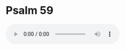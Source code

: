 # Psalm 59

<audio controls>
  <source src="https://openbible.com/audio/hays/BSB_19_Psa_059_H.mp3" type="audio/mp3" />
  <a href="https://openbible.com/audio/hays/BSB_19_Psa_059_H.mp3" download="https://openbible.com/audio/hays/BSB_19_Psa_059_H.mp3">Download MP3 audio</a>.
</audio>

<!--@include: @/bible/translations/bsb/19_psa/verses/059.md-->